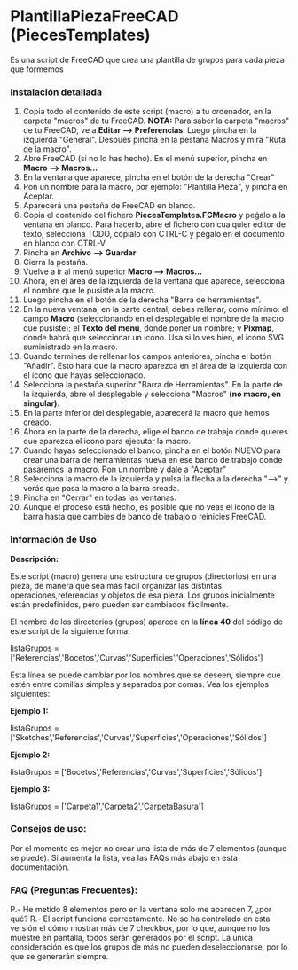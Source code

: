 # PlantillaPiezaFreeCAD (PiecesTemplates)
Es una script de FreeCAD que crea una plantilla de grupos para cada pieza que formemos

### Instalación detallada

1. Copia todo el contenido de este script (macro) a tu ordenador, en la carpeta "macros" de tu FreeCAD.
**NOTA:** Para saber la carpeta "macros" de tu FreeCAD, ve a **Editar --> Preferencias**. Luego pincha en la izquierda "General". Después pincha en la pestaña Macros y mira "Ruta de la macro".
2. Abre FreeCAD (si no lo has hecho). En el menú superior, pincha en **Macro --> Macros...**
3. En la ventana que aparece, pincha en el botón de la derecha "Crear"
4. Pon un nombre para la macro, por ejemplo: "Plantilla Pieza", y pincha en Aceptar.
5. Aparecerá una pestaña de FreeCAD en blanco.
6. Copia el contenido del fichero **PiecesTemplates.FCMacro** y peǵalo a la ventana en blanco. Para hacerlo, abre el fichero con cualquier editor de texto, selecciona TODO, cópialo con CTRL-C y pégalo en el documento en blanco con CTRL-V
7. Pincha en **Archivo --> Guardar**
8. Cierra la pestaña.
9. Vuelve a ir  al menú superior **Macro --> Macros...**
10. Ahora, en el área de la izquierda de la ventana que aparece, selecciona el nombre que le pusiste a la macro.
11. Luego pincha en el botón de la derecha "Barra de herramientas".
12. En la nueva ventana, en la parte central, debes rellenar, como mínimo: el campo **Macro** (seleccionando en el desplegable el nombre de la macro que pusiste); el **Texto del menú**, donde poner un nombre; y **Pixmap**, donde habrá que seleccionar un icono. Usa si lo ves bien, el icono SVG suministrado en la macro.
13. Cuando termines de rellenar los campos anteriores, pincha el botón "Añadir". Esto hará que la macro aparezca en el área de la izquierda con el icono que hayas seleccionado.
14. Selecciona la pestaña superior "Barra de Herramientas". En la parte de la izquierda, abre el desplegable y selecciona "Macros" **(no macro, en singular)**.
15. En la parte inferior del desplegable, aparecerá la macro que hemos creado.
16. Ahora en la parte de la derecha, elige el banco de trabajo donde quieres que aparezca el icono para ejecutar la macro.
17. Cuando hayas seleccionado el banco, pincha en el botón NUEVO para crear una barra de herramientas nueva en ese banco de trabajo donde pasaremos la macro. Pon un nombre y dale a "Aceptar"
18. Selecciona la macro de la izquierda y pulsa la flecha a la derecha "-->" y verás que pasa la macro a la barra creada.
19. Pincha en "Cerrar" en todas las ventanas.
20. Aunque el proceso está hecho, es posible que no veas el icono de la barra hasta que cambies de banco de trabajo o reinicies FreeCAD.

### Información de Uso

**Descripción:**

Este script (macro) genera una estructura de grupos (directorios) en una pieza, de manera que sea más fácil organizar las distintas operaciones,referencias y objetos de esa pieza. Los grupos inicialmente están predefinidos, pero pueden ser cambiados fácilmente.

El nombre de los directorios (grupos) aparece en la **línea 40** del código de este script de la siguiente forma:

listaGrupos = ['Referencias','Bocetos','Curvas','Superficies','Operaciones','Sólidos'] 

Esta línea se puede cambiar por los nombres que se deseen, siempre que estén entre comillas simples y separados por comas. Vea los ejemplos siguientes:

**Ejemplo 1:**

listaGrupos = ['Sketches','Referencias','Curvas','Superficies','Operaciones','Sólidos']

**Ejemplo 2:**

listaGrupos = ['Bocetos','Referencias','Curvas','Superficies','Sólidos']

**Ejemplo 3:**

listaGrupos = ['Carpeta1','Carpeta2','CarpetaBasura']


### Consejos de uso:

Por el momento es mejor no crear una lista de más de 7 elementos (aunque se puede). Si aumenta la lista, vea las FAQs más abajo en esta documentación.

### FAQ (Preguntas Frecuentes):

P.- He metido 8 elementos pero en la ventana solo me aparecen 7, ¿por qué?
R.- El script funciona correctamente. No se ha controlado en esta versión el cómo mostrar más de 7 checkbox, por lo que, aunque no los muestre en pantalla, todos serán generados por el script. La única consideración es que los grupos de más no pueden deseleccionarse, por lo que se generarán siempre.
